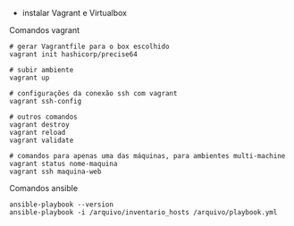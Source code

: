 - instalar Vagrant e Virtualbox

Comandos vagrant
```shell
# gerar Vagrantfile para o box escolhido
vagrant init hashicorp/precise64

# subir ambiente
vagrant up

# configurações da conexão ssh com vagrant
vagrant ssh-config

# outros comandos
vagrant destroy
vagrant reload
vagrant validate

# comandos para apenas uma das máquinas, para ambientes multi-machine
vagrant status nome-maquina
vagrant ssh maquina-web
```

Comandos ansible
```shell
ansible-playbook --version
ansible-playbook -i /arquivo/inventario_hosts /arquivo/playbook.yml
```